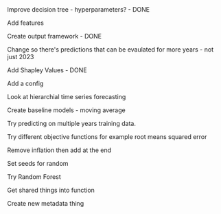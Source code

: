 ## 

Improve decision tree - hyperparameters? - DONE

Add features

Create output framework - DONE

Change so there's predictions that can be evaulated for more years - not just 2023

Add Shapley Values - DONE

Add a config

Look at hierarchial time series forecasting 

Create baseline models - moving average

Try predicting on multiple years training data.

Try different objective functions for example root means squared error

Remove inflation then add at the end 

Set seeds for random

Try Random Forest

Get shared things into function

Create new metadata thing